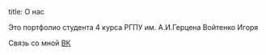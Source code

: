 title: О нас

Это портфолио студента 4 курса РГПУ им. А.И.Герцена Войтенко Игоря

Связь со мной [ВК](https://vk.com/id149253266)
